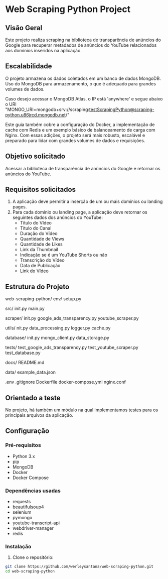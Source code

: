 # Web Scraping Python Project

## Visão Geral

Este projeto realiza scraping na biblioteca de transparência de anúncios do Google para recuperar metadados de anúncios do YouTube relacionados aos domínios inseridos na aplicação. 

## Escalabilidade

O projeto armazena os dados coletados em um banco de dados MongoDB. Uso do MongoDB para armazenamento, o que é adequado para grandes volumes de dados.

Caso desejo acessar o MongoDB Atlas, o IP está 'anywhere' e segue abaixo o URI
"MONGO_URI=mongodb+srv://scraping:testScrapingPython@scraping-python.u86jrcd.mongodb.net/"

Este guia também cobre a configuração do Docker, a implementação de cache com Redis e um exemplo básico de balanceamento de carga com Nginx. Com essas adições, o projeto será mais robusto, escalável e preparado para lidar com grandes volumes de dados e requisições.

## Objetivo solicitado

Acessar a biblioteca de transparência de anúncios do Google e retornar os anúncios do YouTube.

## Requisitos solicitados

1. A aplicação deve permitir a inserção de um ou mais domínios ou landing pages.
2. Para cada domínio ou landing page, a aplicação deve retornar os seguintes dados dos anúncios do YouTube:
    - Título do Vídeo
    - Título do Canal
    - Duração do Vídeo
    - Quantidade de Views
    - Quantidade de Likes
    - Link da Thumbnail
    - Indicação se é um YouTube Shorts ou não
    - Transcrição do Vídeo
    - Data de Publicação
    - Link do Vídeo

## Estrutura do Projeto

web-scraping-python/
env/
setup.py

src/
init.py
main.py

scraper/
init.py
google_ads_transparency.py
youtube_scraper.py

utils/
nit.py
data_processing.py
logger.py
cache.py

database/
init.py
mongo_client.py
data_storage.py

tests/
test_google_ads_transparency.py
test_youtube_scraper.py
test_database.py

docs/
README.md

data/
example_data.json

.env
.gitignore
Dockerfile
docker-compose.yml
nginx.conf

## Orientado a teste

No projeto, há também um módulo na qual implementamos testes para os principais arquivos da aplicação.

## Configuração

### Pré-requisitos

- Python 3.x
- pip
- MongoDB
- Docker
- Docker Compose

### Dependências usadas

- requests
- beautifulsoup4
- selenium
- pymongo
- youtube-transcript-api
- webdriver-manager
- redis

### Instalação

1. Clone o repositório:

```bash
git clone https://github.com/werleysantana/web-scraping-python.git
cd web-scraping-python
